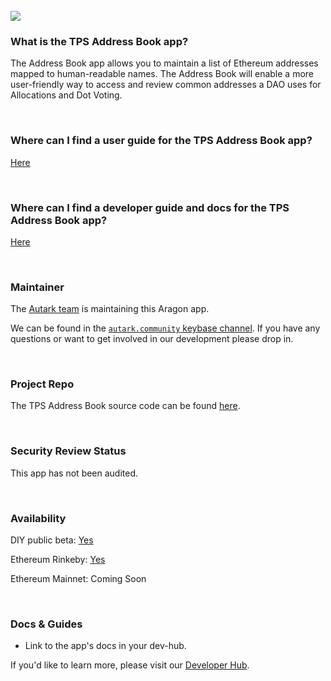 <br>

<img src='https://cdn-images-1.medium.com/max/2160/1*rWT5UnmQ-dME9g-lJ8y0cw.png' />

<br>

### What is the TPS Address Book app?

The Address Book app allows you to maintain a list of Ethereum addresses mapped to human-readable names. The Address Book will enable a more user-friendly way to access and review common addresses a DAO uses for Allocations and Dot Voting.

<br>

### Where can I find a user guide for the TPS Address Book app?

[Here](https://www.burrrata.ch/hack.aragon4all/docs/sync/address-book-user-guide)

<br>

### Where can I find a developer guide and docs for the TPS Address Book app?

[Here](https://www.burrrata.ch/hack.aragon4all/docs/sync/address-book-dev-guide)

<br>

### Maintainer 

The [Autark team](https://github.com/AutarkLabs/planning-suite) is maintaining this Aragon app.

We can be found in the [`autark.community` keybase channel](https://keybase.io/team/autark.community). If you have any questions or want to get involved in our development please drop in.

<br>

### Project Repo 

The TPS Address Book source code can be found [here](https://github.com/AutarkLabs/planning-suite).

<br>

### Security Review Status 

This app has not been audited.

<br>

### Availability 

DIY public beta: [Yes](https://www.burrrata.ch/hack.aragon4all/docs/sync/address-book-dev-guide)

Ethereum Rinkeby: [Yes](https://www.burrrata.ch/hack.aragon4all/docs/sync/address-book-dev-guide)

Ethereum Mainnet: Coming Soon

<br>

### Docs & Guides
- Link to the app's docs in your dev-hub.

If you'd like to learn more, please visit our [Developer Hub](https://www.burrrata.ch/hack.aragon4all/docs/sync/address-book-readme).

<br>
